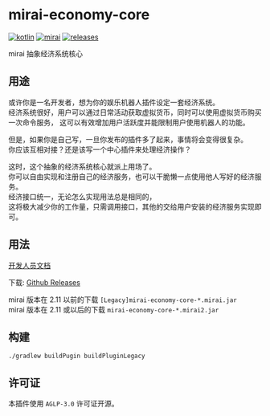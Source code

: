 # mirai-economy-core

[![kotlin](https://img.shields.io/badge/kotlin-1.6.21-7B6D9C?logo=kotlin)](https://kotlinlang.org/) [![mirai](https://img.shields.io/badge/mamoe%2Fmirai-2.11.1-blue?logo=github)](https://github.com/mamoe/mirai) [![releases](https://img.shields.io/github/v/release/SkyNet1748/mirai-economy-core?label=%E6%9C%80%E6%96%B0%E7%89%88&logo=Github)](https://github.com/SkyNet1748/mirai-economy-core/releases)

mirai 抽象经济系统核心

## 用途

或许你是一名开发者，想为你的娱乐机器人插件设定一套经济系统。  
经济系统很好，用户可以通过日常活动获取虚拟货币，同时可以使用虚拟货币购买一次命令服务，
这可以有效增加用户活跃度并能限制用户使用机器人的功能。

但是，如果你是自己写，一旦你发布的插件多了起来，事情将会变得很复杂。  
你应该互相对接？还是该写一个中心插件来处理经济操作？

这时，这个抽象的经济系统核心就派上用场了。  
你可以自由实现和注册自己的经济服务，也可以干脆懒一点使用他人写好的经济服务。  
经济接口统一，无论怎么实现用法总是相同的，  
这将极大减少你的工作量，只需调用接口，其他的交给用户安装的经济服务实现即可。

## 用法

[开发人员文档](Developer.md)

下载: [Github Releases](https://github.com/SkyNet1748/mirai-economy-core/releases)

mirai 版本在 2.11 以前的下载 `[Legacy]mirai-economy-core-*.mirai.jar`  
mirai 版本在 2.11 或以后的下载 `mirai-economy-core-*.mirai2.jar`

## 构建

```
./gradlew buildPugin buildPluginLegacy
```

## 许可证

本插件使用 `AGLP-3.0` 许可证开源。  
